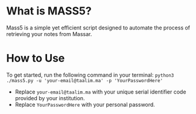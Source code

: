 # **What is MASS5?**

Mass5 is a simple yet efficient script designed to automate the process of retrieving your notes from Massar.
# **How to Use**

To get started, run the following command in your terminal:
`python3 ./mass5.py -u 'your-email@taalim.ma' -p 'YourPasswordHere'`
- Replace `your-email@taalim.ma` with your unique serial identifier code provided by your institution.
- Replace `YourPasswordHere` with your personal password.

